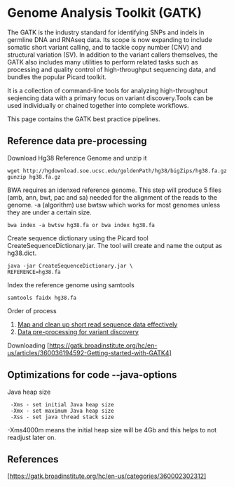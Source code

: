 # Genome Analysis Toolkit (GATK)
The GATK is the industry standard for identifying SNPs and indels in germline DNA and RNAseq data. Its scope is now expanding to include somatic short variant calling, and to tackle copy number (CNV) and structural variation (SV). In addition to the variant callers themselves, the GATK also includes many utilities to perform related tasks such as processing and quality control of high-throughput sequencing data, and bundles the popular Picard toolkit.

It is a collection of command-line tools for analyzing high-throughput seqiencing data with a primary focus on variant discovery.Tools can be used individually or chained together into complete workflows.

This page contains the GATK best practice pipelines.

## Reference data pre-processing
Download Hg38 Reference Genome and unzip it
```
wget http://hgdownload.soe.ucsc.edu/goldenPath/hg38/bigZips/hg38.fa.gz
gunzip hg38.fa.gz
```
BWA requires an idenxed reference genome. This step will produce 5 files (amb, ann, bwt, pac and sa) needed for the alignment of the reads to the genome.
-a (algorithm) use bwtsw which works for most genomes unless they are under a certain size.
```
bwa index -a bwtsw hg38.fa or bwa index hg38.fa
```
Create sequence dictionary using the Picard tool CreateSequenceDictionary.jar.
The tool will create and name the output as hg38.dict.
```
java -jar CreateSequenceDictionary.jar \
REFERENCE=hg38.fa
```
Index the reference genome using samtools
```
samtools faidx hg38.fa
```

Order of process
1. [Map and clean up short read sequence data effectively](https://github.com/marianakhoul/GATK/tree/main/Map%20and%20clean%20up%20short%20read%20sequence%20data%20efficiently)
2. [Data pre-processing for variant discovery](https://github.com/marianakhoul/GATK/tree/main/Data%20pre-processing%20for%20variant%20discovery)

Downloading [https://gatk.broadinstitute.org/hc/en-us/articles/360036194592-Getting-started-with-GATK4]

## Optimizations for code --java-options
Java heap size
```
 -Xms - set initial Java heap size
 -Xmx - set maximum Java heap size
 -Xss - set java thread stack size
```
-Xms4000m means the initial heap size will be 4Gb and this helps to not readjust later on.



## References
[https://gatk.broadinstitute.org/hc/en-us/categories/360002302312]
